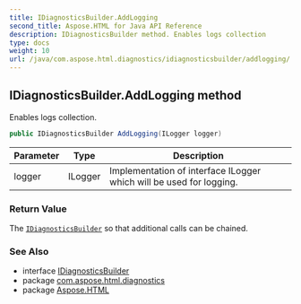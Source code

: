 ```yaml
---
title: IDiagnosticsBuilder.AddLogging
second_title: Aspose.HTML for Java API Reference
description: IDiagnosticsBuilder method. Enables logs collection
type: docs
weight: 10
url: /java/com.aspose.html.diagnostics/idiagnosticsbuilder/addlogging/
---
```

## IDiagnosticsBuilder.AddLogging method

Enables logs collection.

```java
public IDiagnosticsBuilder AddLogging(ILogger logger)
```

| Parameter | Type | Description |
| --- | --- | --- |
| logger | ILogger | Implementation of interface ILogger which will be used for logging. |

### Return Value

The [`IDiagnosticsBuilder`](../) so that additional calls can be chained.

### See Also

* interface [IDiagnosticsBuilder](../)
* package [com.aspose.html.diagnostics](../../idiagnosticsbuilder/)
* package [Aspose.HTML](../../../)

